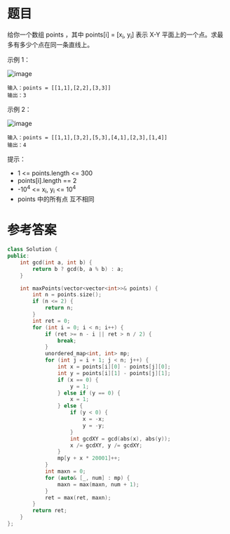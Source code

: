 # 题目
给你一个数组 points ，其中 points[i] = [x<sub>i</sub>, y<sub>i</sub>] 表示 X-Y 平面上的一个点。求最多有多少个点在同一条直线上。

示例 1：

![image](https://user-images.githubusercontent.com/59190045/125155654-df6f7d80-e193-11eb-8f9e-dd86d53e8138.png)

    输入：points = [[1,1],[2,2],[3,3]]
    输出：3
示例 2：

![image](https://user-images.githubusercontent.com/59190045/125155656-e26a6e00-e193-11eb-911d-a2239f5fca94.png)

    输入：points = [[1,1],[3,2],[5,3],[4,1],[2,3],[1,4]]
    输出：4

提示：

* 1 <= points.length <= 300
* points[i].length == 2
* -10<sup>4</sup> <= x<sub>i</sub>, y<sub>i</sub> <= 10<sup>4</sup>
* points 中的所有点 互不相同

# 参考答案
```c++
class Solution {
public:
    int gcd(int a, int b) {
        return b ? gcd(b, a % b) : a;
    }

    int maxPoints(vector<vector<int>>& points) {
        int n = points.size();
        if (n <= 2) {
            return n;
        }
        int ret = 0;
        for (int i = 0; i < n; i++) {
            if (ret >= n - i || ret > n / 2) {
                break;
            }
            unordered_map<int, int> mp;
            for (int j = i + 1; j < n; j++) {
                int x = points[i][0] - points[j][0];
                int y = points[i][1] - points[j][1];
                if (x == 0) {
                    y = 1;
                } else if (y == 0) {
                    x = 1;
                } else {
                    if (y < 0) {
                        x = -x;
                        y = -y;
                    }
                    int gcdXY = gcd(abs(x), abs(y));
                    x /= gcdXY, y /= gcdXY;
                }
                mp[y + x * 20001]++;
            }
            int maxn = 0;
            for (auto& [_, num] : mp) {
                maxn = max(maxn, num + 1);
            }
            ret = max(ret, maxn);
        }
        return ret;
    }
};
